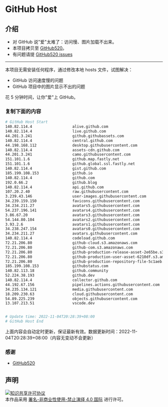 # GitHub Host
## 介绍
- 对 GitHub 说"爱"太难了：访问慢、图片加载不出来。
- 本项目拷贝至 [GitHub520](https://github.com/521xueweihan/GitHub520)。
- 有问题请提 [GitHub520 issues](https://github.com/521xueweihan/GitHub520/issues/new)

---

本项目无需安装任何程序，通过修改本地 hosts 文件，试图解决：
- GitHub 访问速度慢的问题
- GitHub 项目中的图片显示不出的问题

花 5 分钟时间，让你"爱"上 GitHub。

### 复制下面的内容
```bash
# GitHub Host Start
140.82.114.4                  alive.github.com
140.82.114.4                  live.github.com
44.201.3.241                  github.githubassets.com
140.82.114.4                  central.github.com
44.198.168.112                desktop.githubusercontent.com
140.82.114.4                  assets-cdn.github.com
44.201.3.241                  camo.githubusercontent.com
151.101.1.6                   github.map.fastly.net
151.101.1.6                   github.global.ssl.fastly.net
140.82.114.4                  gist.github.com
185.199.108.153               github.io
140.82.114.4                  github.com
192.0.66.2                    github.blog
140.82.114.4                  api.github.com
107.20.2.40                   raw.githubusercontent.com
3.239.43.146                  user-images.githubusercontent.com
34.239.159.150                favicons.githubusercontent.com
34.234.211.27                 avatars5.githubusercontent.com
54.237.196.141                avatars4.githubusercontent.com
3.86.67.20                    avatars3.githubusercontent.com
54.144.80.104                 avatars2.githubusercontent.com
3.93.2.6                      avatars1.githubusercontent.com
34.238.247.154                avatars0.githubusercontent.com
34.234.211.27                 avatars.githubusercontent.com
140.82.114.4                  codeload.github.com
72.21.206.80                  github-cloud.s3.amazonaws.com
72.21.206.80                  github-com.s3.amazonaws.com
72.21.206.80                  github-production-release-asset-2e65be.s3.amazonaws.com
72.21.206.80                  github-production-user-asset-6210df.s3.amazonaws.com
72.21.206.80                  github-production-repository-file-5c1aeb.s3.amazonaws.com
185.199.108.153               githubstatus.com
140.82.113.18                 github.community
52.224.38.193                 github.dev
140.82.114.4                  collector.github.com
44.192.67.156                 pipelines.actions.githubusercontent.com
34.235.134.121                media.githubusercontent.com
18.209.230.63                 cloud.githubusercontent.com
54.89.225.239                 objects.githubusercontent.com
13.107.213.51                 vscode.dev


# Update time: 2022-11-04T20:28:39+08:00
# GitHub Host End

```
上面内容会自动定时更新，保证最新有效。数据更新时间：2022-11-04T20:28:39+08:00（内容无变动不会更新）

### 感谢

- [GitHub520](https://github.com/521xueweihan/GitHub520)

## 声明
<a rel="license" href="https://creativecommons.org/licenses/by-nc-nd/4.0/deed.zh"><img alt="知识共享许可协议" style="border-width: 0" src="https://licensebuttons.net/l/by-nc-nd/4.0/88x31.png"></a><br>本作品采用 <a rel="license" href="https://creativecommons.org/licenses/by-nc-nd/4.0/deed.zh">署名-非商业性使用-禁止演绎 4.0 国际</a> 进行许可。